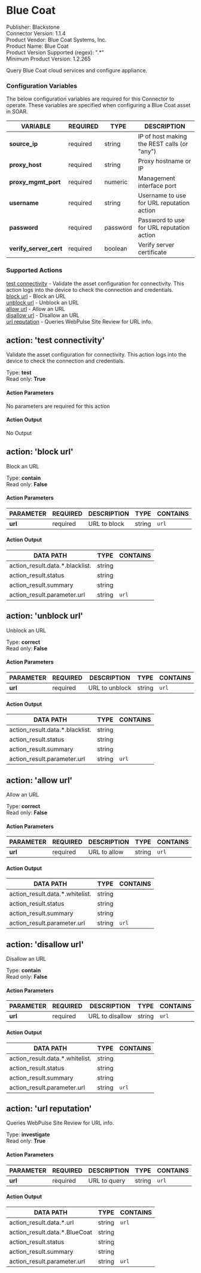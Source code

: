 [comment]: # "Auto-generated SOAR connector documentation"
# Blue Coat

Publisher: Blackstone  
Connector Version: 1\.1\.4  
Product Vendor: Blue Coat Systems, Inc\.  
Product Name: Blue Coat  
Product Version Supported (regex): "\.\*"  
Minimum Product Version: 1\.2\.265  

Query Blue Coat cloud services and configure appliance\.

### Configuration Variables
The below configuration variables are required for this Connector to operate.  These variables are specified when configuring a Blue Coat asset in SOAR.

VARIABLE | REQUIRED | TYPE | DESCRIPTION
-------- | -------- | ---- | -----------
**source\_ip** |  required  | string | IP of host making the REST calls \(or "any"\)
**proxy\_host** |  required  | string | Proxy hostname or IP
**proxy\_mgmt\_port** |  required  | numeric | Management interface port
**username** |  required  | string | Username to use for URL reputation action
**password** |  required  | password | Password to use for URL reputation action
**verify\_server\_cert** |  required  | boolean | Verify server certificate

### Supported Actions  
[test connectivity](#action-test-connectivity) - Validate the asset configuration for connectivity\. This action logs into the device to check the connection and credentials\.  
[block url](#action-block-url) - Block an URL  
[unblock url](#action-unblock-url) - Unblock an URL  
[allow url](#action-allow-url) - Allow an URL  
[disallow url](#action-disallow-url) - Disallow an URL  
[url reputation](#action-url-reputation) - Queries WebPulse Site Review for URL info\.  

## action: 'test connectivity'
Validate the asset configuration for connectivity\. This action logs into the device to check the connection and credentials\.

Type: **test**  
Read only: **True**

#### Action Parameters
No parameters are required for this action

#### Action Output
No Output  

## action: 'block url'
Block an URL

Type: **contain**  
Read only: **False**

#### Action Parameters
PARAMETER | REQUIRED | DESCRIPTION | TYPE | CONTAINS
--------- | -------- | ----------- | ---- | --------
**url** |  required  | URL to block | string |  `url` 

#### Action Output
DATA PATH | TYPE | CONTAINS
--------- | ---- | --------
action\_result\.data\.\*\.blacklist\. | string | 
action\_result\.status | string | 
action\_result\.summary | string | 
action\_result\.parameter\.url | string |  `url`   

## action: 'unblock url'
Unblock an URL

Type: **correct**  
Read only: **False**

#### Action Parameters
PARAMETER | REQUIRED | DESCRIPTION | TYPE | CONTAINS
--------- | -------- | ----------- | ---- | --------
**url** |  required  | URL to unblock | string |  `url` 

#### Action Output
DATA PATH | TYPE | CONTAINS
--------- | ---- | --------
action\_result\.data\.\*\.blacklist\. | string | 
action\_result\.status | string | 
action\_result\.summary | string | 
action\_result\.parameter\.url | string |  `url`   

## action: 'allow url'
Allow an URL

Type: **correct**  
Read only: **False**

#### Action Parameters
PARAMETER | REQUIRED | DESCRIPTION | TYPE | CONTAINS
--------- | -------- | ----------- | ---- | --------
**url** |  required  | URL to allow | string |  `url` 

#### Action Output
DATA PATH | TYPE | CONTAINS
--------- | ---- | --------
action\_result\.data\.\*\.whitelist\. | string | 
action\_result\.status | string | 
action\_result\.summary | string | 
action\_result\.parameter\.url | string |  `url`   

## action: 'disallow url'
Disallow an URL

Type: **contain**  
Read only: **False**

#### Action Parameters
PARAMETER | REQUIRED | DESCRIPTION | TYPE | CONTAINS
--------- | -------- | ----------- | ---- | --------
**url** |  required  | URL to disallow | string |  `url` 

#### Action Output
DATA PATH | TYPE | CONTAINS
--------- | ---- | --------
action\_result\.data\.\*\.whitelist\. | string | 
action\_result\.status | string | 
action\_result\.summary | string | 
action\_result\.parameter\.url | string |  `url`   

## action: 'url reputation'
Queries WebPulse Site Review for URL info\.

Type: **investigate**  
Read only: **True**

#### Action Parameters
PARAMETER | REQUIRED | DESCRIPTION | TYPE | CONTAINS
--------- | -------- | ----------- | ---- | --------
**url** |  required  | URL to query | string |  `url` 

#### Action Output
DATA PATH | TYPE | CONTAINS
--------- | ---- | --------
action\_result\.data\.\*\.url | string |  `url` 
action\_result\.data\.\*\.BlueCoat | string | 
action\_result\.status | string | 
action\_result\.summary | string | 
action\_result\.parameter\.url | string |  `url` 